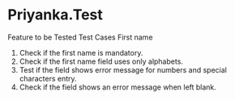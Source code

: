 # Priyanka.Test
Feature to be Tested 	Test Cases 
First name 	
1. Check if the first name is mandatory. 
2. Check if the first name field uses only alphabets. 
3. Test if the field shows error message for numbers and special characters entry. 
4. Check if the field shows an error message when left blank.
